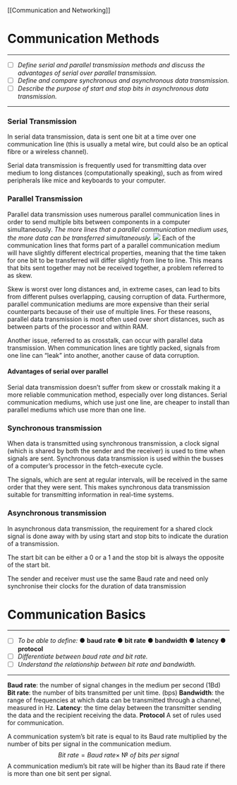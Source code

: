 [[Communication and Networking]]
# Communication Methods
---
- [ ] *Define serial and parallel transmission methods and discuss the advantages of serial over parallel transmission.* 
- [ ] *Define and compare synchronous and asynchronous data transmission.* 
- [ ] *Describe the purpose of start and stop bits in asynchronous data transmission.*
---
### Serial Transmission
In serial data transmission, data is sent one bit at a time over one communication line (this is usually a metal wire, but could also be an optical fibre or a wireless channel).

Serial data transmission is frequently used for transmitting data over medium to long distances (computationally speaking), such as from wired peripherals like mice and keyboards to your computer.

### Parallel Transmission
Parallel data transmission uses numerous parallel communication lines in order to send multiple bits between components in a computer simultaneously.
*The more lines that a parallel communication medium uses, the more data can be transferred simultaneously.*
![](https://upload.wikimedia.org/wikipedia/commons/thumb/9/9d/Serial_and_Parallel_Data_Transmission.svg/300px-Serial_and_Parallel_Data_Transmission.svg.png)
Each of the communication lines that forms part of a parallel communication medium will have slightly different electrical properties, meaning that the time taken for one bit to be transferred will differ slightly from line to line. This means that bits sent together may not be received together, a problem referred to as skew.

Skew is worst over long distances and, in extreme cases, can lead to bits from different pulses overlapping, causing corruption of data. Furthermore, parallel communication mediums are more expensive than their serial counterparts because of their use of multiple lines. For these reasons, parallel data transmission is most often used over short distances, such as between parts of the processor and within RAM.

Another issue, referred to as crosstalk, can occur with parallel data transmission. When communication lines are tightly packed, signals from one line can “leak” into another, another cause of data corruption.

#### Advantages of serial over parallel
Serial data transmission doesn’t suffer from skew or crosstalk making it a more reliable communication method, especially over long distances. Serial communication mediums, which use just one line, are cheaper to install than parallel mediums which use more than one line.

### Synchronous transmission
When data is transmitted using synchronous transmission, a clock signal (which is shared by both the sender and the receiver) is used to time when signals are sent. Synchronous data transmission is used within the busses of a computer’s processor in the fetch-execute cycle. 

The signals, which are sent at regular intervals, will be received in the same order that they were sent. This makes synchronous data transmission suitable for transmitting information in real-time systems.

### Asynchronous transmission
In asynchronous data transmission, the requirement for a shared clock signal is done away with by using start and stop bits to indicate the duration of a transmission. 

The start bit can be either a 0​ or a 1​ and the stop bit is always the opposite of the start bit. 

The sender and receiver must use the same Baud rate and need only synchronise their clocks for the duration of data transmission

# Communication Basics
---
- [ ] *To be able to define:* 
	● **baud rate** 
	● **bit rate**
	● **bandwidth** 
	● **latency**
	● **protocol**  
- [ ] *Differentiate between baud rate and bit rate.* 
- [ ] *Understand the relationship between bit rate and bandwidth.*
---
**Baud rate**: the number of signal changes in the medium per second (1Bd)
**Bit rate**: the number of bits transmitted per unit time. (bps)
**Bandwidth**: the range of frequencies at which data can be transmitted through a channel, measured in Hz.
**Latency**: the time delay between the transmitter sending the data and the recipient receiving the data.
**Protocol** A set of rules used for communication.

A communication system’s bit rate is equal to its Baud rate multiplied by the number of bits per signal in the communication medium.
$$Bit \ rate = Baud \ rate \times \ № \ of \ bits \ per \ signal$$
A communication medium’s bit rate will be higher than its Baud rate if there is more than one bit sent per signal.


